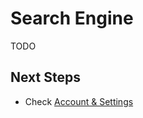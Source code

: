# Search Engine



TODO


## Next Steps

- Check [Account & Settings](../features/account-settings.md)